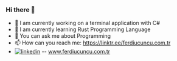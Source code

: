 ### Hi there 👋



- 🔭 I am currently working on a terminal application with C#
- 🌱 I am currently learning Rust Programming Language
- 💬 You can ask me about Programming
- 📫 How can you reach me: https://linktr.ee/ferdiucuncu.com.tr
- [![linkedin](https://img.shields.io/badge/Linkedin-000000?style=for-the-badge&logo=Linkedin&logoColor=white)](https://www.linkedin.com/in/ferdiucuncu/) -- www.ferdiucuncu.com.tr
